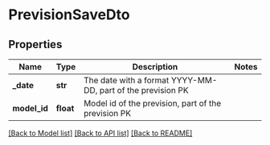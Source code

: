 # PrevisionSaveDto

## Properties
Name | Type | Description | Notes
------------ | ------------- | ------------- | -------------
**_date** | **str** | The date with a format YYYY-MM-DD, part of the prevision PK | 
**model_id** | **float** | Model id of the prevision, part of the prevision PK | 

[[Back to Model list]](../README.md#documentation-for-models) [[Back to API list]](../README.md#documentation-for-api-endpoints) [[Back to README]](../README.md)


